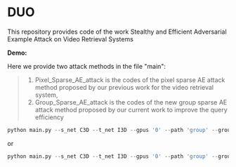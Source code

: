 # DUO

This repository provides code of the work Stealthy and Efficient Adversarial Example Attack
on Video Retrieval Systems



**Demo:**

Here we provide two attack methods in the file "main":
>1. Pixel_Sparse_AE_attack is the codes of the pixel sparse AE attack method proposed by our previous work for the video retrieval system,
>1. Group_Sparse_AE_attack is the codes of the new group sparse AE attack method proposed by our current work to improve the query efficiency

```python
python main.py --s_net C3D --t_net I3D --gpus '0' --path 'group' --group 'P_spa' --dataset_name 'UCF101'&   # Pixel_Sparse_AE_attack
```

or

```python
python main.py --s_net C3D --t_net I3D --gpus '0' --path 'group' --group 'G_spa' --dataset_name 'UCF101'&   # Pixel_Sparse_AE_attack    # Group_Sparse_AE_attack
```



